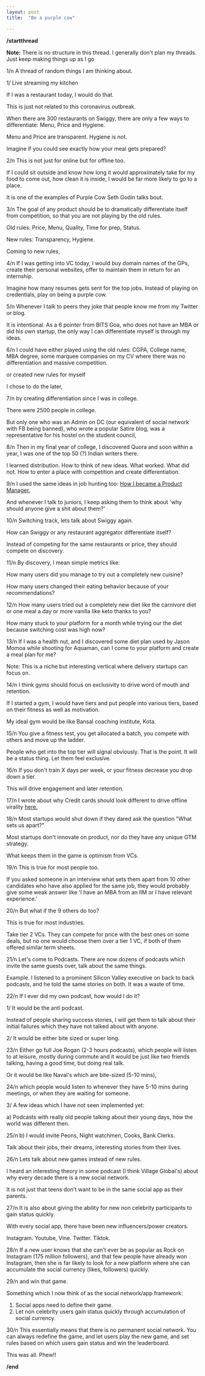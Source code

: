 ```yaml
---
layout: post
title:  "Be a purple cow"

---
```


**/startthread**

**Note:** There is no structure in this thread. I generally don't plan my threads. Just keep making things up as I go

1/n A thread of random things I am thinking about.

1/ Live streaming my kitchen

If I was a restaurant today, I would do that.

This is just not related to this coronavirus outbreak.

When there are 300 restaurants on Swiggy, there are only a few ways to differentiate: Menu, Price and Hygiene.

Menu and Price are transparent. Hygiene is not.

Imagine if you could see exactly how your meal gets prepared?

2/n
This is not just for online but for offline too.

If I could sit outside and know how long it would approximately take for my food to come out, how clean it is inside, I would be far more likely to go to a place.

It is one of the examples of Purple Cow Seth Godin talks bout.

3/n
The goal of any product should be to dramatically differentiate itself from competition, so that you are not playing by the old rules.

Old rules: Price, Menu, Quality, Time for prep, Status.

New rules: Transparency, Hygiene.

Coming to new rules,

4/n
If I was getting into VC today, I would buy domain names of the GPs, create their personal websites, offer to maintain them in return for an internship.

Imagine how many resumes gets sent for the top jobs. Instead of playing on credentials, play on being a purple cow.

5/n
Whenever I talk to peers they joke that people know me from my Twitter or blog.

It is intentional. As a 6 pointer from BITS Goa, who does not have an MBA or did his own startup, the only way I can differentiate myself is through my ideas.

6/n
I could have either played using the old rules: CGPA, College name, MBA degree, some marquee companies on my CV where there was no differentiation and massive competition.

or created new rules for myself

I chose to do the later,

7/n
by creating differentiation since I was in college.

There were 2500 people in college.

But only one who was an Admin on DC (our equivalent of social network with FB being banned), who wrote a popular Satire blog, was a representative for his hostel on the student council,

8/n
Then in my final year of college, I discovered Quora and soon within a year, I was one of the top 50 (?) Indian writers there.

I learned distribution. How to think of new ideas. What worked. What did not. How to enter a place with competition and create differentiation.

9/n
I used the same ideas in job hunting too: [How I became a Product Manager.](https://www.linkedin.com/pulse/how-i-became-product-manager-manas-j-saloi/)

And whenever I talk to juniors, I keep asking them to think about 'why should anyone give a shit about them?'

10/n
Switching track, lets talk about Swiggy again.

How can Swiggy or any restaurant aggregator differentiate itself?

Instead of competing for the same restaurants or price, they should compete on discovery.

11/n
By discovery, I mean simple metrics like:

How many users did you manage to try out a completely new cuisine?

How many users changed their eating behavior because of your recommendations?

12/n
How many users tried out a completely new diet like the carnivore diet or one meal a day or more vanilla like keto thanks to you?

How many stuck to your platform for a month while trying our the diet because switching cost was high now?

13/n
If I was a health nut, and I discovered some diet plan used by Jason Momoa while shooting for Aquaman, can I come to your platform and create a meal plan for me?

Note: This is a niche but interesting vertical where delivery startups can focus on.

14/n
I think gyms should focus on exclusivity to drive word of mouth and retention.

If I started a gym, I would have tiers and put people into various tiers, based on their fitness as well as motivation.

My ideal gym would be like Bansal coaching institute, Kota.

15/n
You give a fitness test, you get allocated a batch, you compete with others and move up the ladder.

People who get into the top tier will signal obviously. That is the point. It will be a status thing. Let them feel exclusive.

16/n
If you don't train X days per week, or your fitness decrease you drop down a tier.

This will drive engagement and later retention.

17/n
I wrote about why Credit cards should look different to drive offline virality [here.](https://manassaloi.com/2020/01/20/random-design-gyaan-1.html)

18/n
Most startups would shut down if they dared ask the question "What sets us apart?"

Most startups don't innovate on product, nor do they have any unique GTM strategy.

What keeps them in the game is optimism from VCs.

19/n
This is true for most people too.

If you asked someone in an interview what sets them apart from 10 other candidates who have also applied for the same job, they would probably give some weak answer like 'I have an MBA from an IIM or I have relevant experience.'

20/n
But what if the 9 others do too?

This is true for most industries.

Take tier 2 VCs. They can compete for price with the best ones on some deals, but no one would choose them over a tier 1 VC, if both of them offered similar term sheets.

21/n
Let's come to Podcasts. There are now dozens of podcasts which invite the same guests over, talk about the same things.

Example. I listened to a prominent Silicon Valley executive on back to back podcasts, and he told the same stories on both. It was a waste of time.

22/n
If I ever did my own podcast, how would I do it?

1/ It would be the anti podcast.

Instead of people sharing success stories, I will get them to talk about their initial failures which they have not talked about with anyone.

2/ It would be either bite sized or super long.

23/n
Either go full Joe Rogan (2-3 hours podcasts), which people will listen to at leisure, mostly during commute and it would be just like two friends talking, having a good time, but doing real talk.

Or it would be like Naval's which are bite-sized (5-10 mins),

24/n
which people would listen to whenever they have 5-10 mins during meetings, or when they are waiting for someone.

3/ A few ideas which I have not seen implemented yet:

a) Podcasts with really old people talking about their young days, how the world was different then.

25/n
b) I would invite Peons, Night watchmen, Cooks, Bank Clerks.

Talk about their jobs, their dreams, interesting stories from their lives.

26/n
Lets talk about new games instead of new rules.

I heard an interesting theory in some podcast (I think Village Global's) about why every decade there is a new social network.

It is not just that teens don't want to be in the same social app as their parents.

27/n
It is also about giving the ability for new non celebrity participants to gain status quickly.

With every social app, there have been new influencers/power creators.

Instagram. Youtube, Vine. Twitter. Tiktok.

28/n
If a new user knows that she can't ever be as popular as Rock on Instagram (175 million followers), and that few people have already won Instagram, then she is far likely to look for a new platform where she can accumulate the social currency (likes, followers) quickly.

29/n
and win that game.

Something which I now think of as the social network/app framework:

1. Social apps need to define their game.
2. Let non celebrity users gain status quickly through accumulation of social currency.

30/n
This essentially means that there is no permanent social network. You can always redefine the game, and let users play the new game, and set rules based on which users gain status and win the leaderboard.

This was all. Phew!!

**/end**
